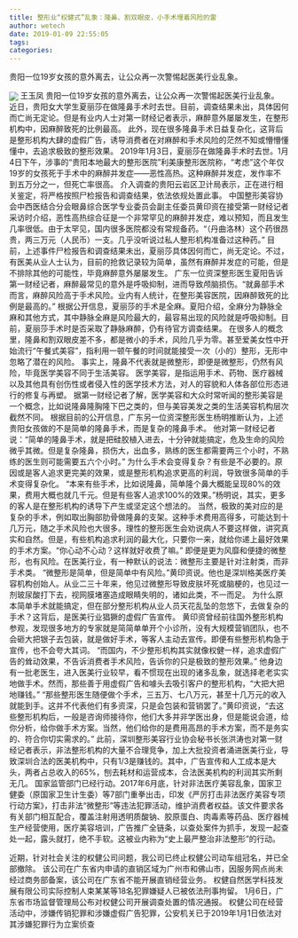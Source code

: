 ```yaml
---
title: 整形业“权健式”乱象：隆鼻、割双眼皮，小手术埋着风险的雷
author: wetech
date: 2019-01-09 22:55:05
tags: 
categories: 
---
```

贵阳一位19岁女孩的意外离去，让公众再一次警惕起医美行业乱象。
<!-- more -->
<img align="center" border="0" src="https://imgcdn.yicai.com/uppics/images/2019/01/a7a67c412934ed420b48c7cb315f2f3a.jpg" />
王玉凤
贵阳一位19岁女孩的意外离去，让公众再一次警惕起医美行业乱象。
近日，贵阳女大学生夏丽莎在做隆鼻手术时去世。目前，调查结果未出，具体因何而亡尚无定论。但是有业内人士对第一财经记者表示，麻醉意外屡屡发生，在整形机构中，因麻醉致死的比例最高。
此外，现在很多隆鼻手术日益复杂化，这背后是整形机构大肆的虚假广告，诱导消费者在对麻醉和手术风险的茫然不知或懵懵懂懂中，去追求极致的整形效果。
2019年1月3日，夏丽莎在做隆鼻手术时去世。1月4日下午，涉事的“贵阳本地最大的整形医院”利美康整形医院称，“考虑”这个年仅19岁的女孩死于手术中的麻醉并发症——恶性高热。这种麻醉并发症，发作率不到五万分之一，但死亡率很高。
介入调查的贵阳云岩区卫计局表示，正在进行相关鉴定，将严格按照尸检报告和调查结果，依法依规处置此事。
中国整形美容协会中西医结合分会眼鼻综合医学专业委员会副主任委员黄印资在接受第一财经记者采访时介绍，恶性高热综合征是一个非常罕见的麻醉并发症，难以预知，而且发生几率很低。由于太罕见，国内很多医院都没有常规备药。“（丹曲洛林）这个药很昂贵，两三万元（人民币）一支。几乎没听说过私人整形机构准备过这种药。”
目前，上述事件尸检报告和调查结果未出，夏丽莎具体因何而亡，尚无定论。不过，有医美从业人士认为，目前的抢救记录较为简单，虽然有麻醉并发症的可能，但是不排除其他的可能性，毕竟麻醉意外屡屡发生。
广东一位资深整形医生夏阳告诉第一财经记者，麻醉最常见的意外是呼吸抑制，进而导致颅脑损伤。“就鼻部手术而言，麻醉风险高于手术风险。业内有人统计，在整形美容医院，因麻醉致死的比例是最高的。”
根据公开信息，夏丽莎的手术是全麻。夏阳介绍，全麻分为静脉全麻和其他方式，其中静脉全麻是风险最大的，最容易出现的风险就是呼吸抑制。目前，夏丽莎手术时是否采取了静脉麻醉，仍有待官方调查结果。
在很多人的概念里，隆鼻和割双眼皮差不多，都是微小的手术，风险几乎为零。甚至爱美女性中开始流行“午餐式美容”，指利用一顿午餐的时间就能接受一次（小的）整形，无形中忽略了潜在的风险。
事实上，隆鼻不代表就是微整形，即便是微整形，仍然有风险，毕竟医学美容不同于生活美容。
医学美容，是指运用手术、药物、医疗器械以及其他具有创伤性或者侵入性的医学技术方法，对人的容貌和人体各部位形态进行的修复与再塑。
据第一财经记者了解，医学美容和大众时常听闻的整形美容是一个概念，比如说隆鼻隆胸隆下巴之类的，但与美容美发之类的生活美容机构层次截然不同。
根据目前的公开信息，广东另一位资深整形医生杨明推断认为，上述贵阳女孩做的不是简单的隆鼻手术，而是复杂的隆鼻手术。
他对第一财经记者说：“简单的隆鼻手术，就是把硅胶植入进去，十分钟就能搞定，危及生命的风险微乎其微。但是复杂隆鼻，损伤大，出血多，熟练的医生都需要两三个小时，不熟练的医生则可能需要五六个小时。”
为什么手术会变得复杂？有些是不必要的。原因或是客人追求更完美的效果，或是整形机构追求更高的利润，导致很多简单的手术变得复杂化。
“本来有些手术，比如说隆鼻，简单隆个鼻大概能呈现80%的效果，费用大概也就几千元。但是有些客人追求100%的效果。”杨明说，其实，更多的客人是在整形机构的诱导下产生或坚定这个想法的。
当然，极致的美对应的是复杂的手术，例如取出胸部肋骨做隆鼻的支架。这种手术费用高得多，可能达到十几万元，随之手术风险也大很多。理性的整形医生会劝说病人不要这样做，讲究真实和自然。但是，有些机构追求利润的最大化，只要你一来，就给你递上最好效果的手术方案。“你心动不心动？这样就好收费了嘛。”
即便是更为风靡和便捷的微整形，也有风险。在医美行业，有一种默认的说法：微整形主要是针对注射类，而非手术类。
“微整形是简单，但是简单中有风险。”黄印资说。他也是深圳格美医疗美容机构创始人。从业二三十年来，他见过微整形导致皮肤坏死或脑梗的，也见过一剂玻尿酸打下去，视网膜堵塞造成眼睛失明的，诸如此类，不一而足。
为什么原本简单手术就能搞定，但在部分整形机构从业人员天花乱坠的忽悠下，去做复杂的手术？这背后，是医美行业猖獗的虚假广告宣传。
黄印资曾经前往国外整形机构参观，发现很多地方的专家就是简简单单开个小诊所，没有大规模营销团队，也不会砸大把银子去包装，就是做好手术，等客人主动去宣传。即便有些整形机构急于宣传，也不会夸大其词。
“而国内，不少整形机构其实就像权健一样，追求虚假广告的耸动效果，不告诉消费者手术风险，告诉你的只是极致的整形效果。”
他身边有一批老医生，进入医美行业较早，看不惯现在出现的诸多乱象，就选择老老实实地做手术。然而，那些善于用虚假广告和噱头去吸引客户的整形机构，“大把大把地赚钱。”
“那些整形医生随便做个手术，三五万、七八万元，甚至十几万元的收入就能到手。这并不代表他们有多资深，只是会包装和营销罢了。”黄印资说，“去这些整形机构后，一般是咨询师接待你，他们大多并非学医出身，但是能说会道，给你分析，给你做手术方案。当然，他们给你的是费用高昂的手术方案，而不是务实的、符合你切实需求的。”
此前，深圳整形美容行业协会秘书长张洪涛也对第一财经记者表示，非法整形机构的大量不合理竞争，加上大批投资者涌进医美行业，导致深圳合法的医美机构中，只有1/3是赚钱的。其中，广告宣传和人工成本是大头，两者占总收入的65%，刨去耗材和运营成本，合法医美机构的利润其实所剩无几。
国家监管部门已经行动。2017年6月底，针对非法医疗美容乱象，国家卫健委（原国家卫生计生委）等7部门重拳出击，印发《严厉打击非法医疗美容专项行动方案》，打击非法“微整形”等违法犯罪活动，维护消费者权益。该文件要求各有关部门相互配合，覆盖注射用透明质酸钠、胶原蛋白、肉毒素等药品、医疗器械生产经营使用，医疗美容培训，广告推广全链条，以查处案件为抓手，发现一起查处一起，露头就打，绝不手软。这被业内称为“史上最严整治非法整形”的行动。
 
 
近期，针对社会关注的权健公司问题，我公司已终止权健公司动车组冠名，并已全部撤除。
该公司在广东省内申请的直销区域为广州市和佛山市，因服务网点尚未经过商务部备案，该公司在广东省不能开展直销经营业务。
权健自然医学科技发展有限公司实际控制人束某某等18名犯罪嫌疑人已被依法刑事拘留。
1月6日，广东省市场监督管理局公布对权健公司开展调查处置的情况通报。
权健公司在经营活动中，涉嫌传销犯罪和涉嫌虚假广告犯罪，公安机关已于2019年1月1日依法对其涉嫌犯罪行为立案侦查
